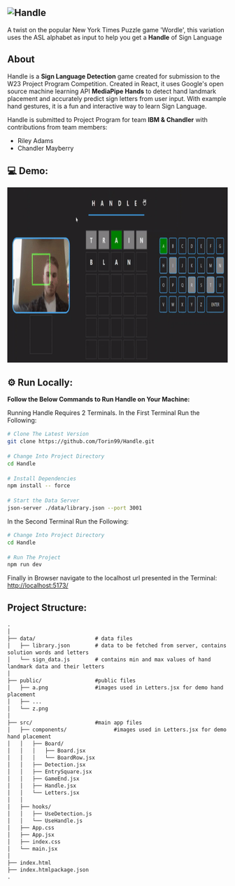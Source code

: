 ![Handle](https://user-images.githubusercontent.com/87572723/229592216-d4319f09-f6cd-40f6-a808-da9785cc7857.png)
---
A twist on the popular New York Times Puzzle game 'Wordle', this variation uses the ASL alphabet as input to help you get a **Handle** of Sign Language

## About

Handle is a **Sign Language Detection** game created for submission to the W23 Project Program Competition. Created in React, it uses Google's open source machine learning API **MediaPipe Hands** to detect hand landmark placement and accurately predict sign letters from user input. With example hand gestures, it is a fun and interactive way to learn Sign Language. 

Handle is submitted to Project Program for team **IBM & Chandler** with contributions from team members:
- Riley Adams
- Chandler Mayberry


## 💻 Demo:
<img src="/public/HandleGif.gif" width="700" height="400">


## ⚙️ Run Locally:

**Follow the Below Commands to Run Handle on Your Machine:**

Running Handle Requires 2 Terminals. 
In the First Terminal Run the Following:

```bash
# Clone The Latest Version
git clone https://github.com/Torin99/Handle.git

# Change Into Project Directory
cd Handle

# Install Dependencies
npm install -- force

# Start the Data Server
json-server ./data/library.json --port 3001
```

In the Second Terminal Run the Following:

```bash
# Change Into Project Directory
cd Handle

# Run The Project
npm run dev
```

Finally in Browser navigate to the localhost url presented in the Terminal:
[http://localhost:5173/](http://localhost:5173/)

## Project Structure:
    .
    │
    ├── data/                   # data files
    │   ├── library.json        # data to be fetched from server, contains solution words and letters
    │   └── sign_data.js        # contains min and max values of hand landmark data and their letters
    │ 
    ├── public/                 #public files
    │   ├── a.png               #images used in Letters.jsx for demo hand placement
    │   ├── ...
    │   └── z.png               
    │
    ├── src/                    #main app files
    │   ├── components/               #images used in Letters.jsx for demo hand placement
    │   │   ├── Board/
    │   │   │   ├── Board.jsx
    │   │   │   └── BoardRow.jsx
    │   │   ├── Detection.jsx
    │   │   ├── EntrySquare.jsx
    │   │   ├── GameEnd.jsx
    │   │   ├── Handle.jsx
    │   │   └── Letters.jsx
    │   │ 
    │   ├── hooks/
    │   │   ├── UseDetection.js
    │   │   └── UseHandle.js
    │   ├── App.css
    │   ├── App.jsx
    │   ├── index.css
    │   └── main.jsx  
    │
    ├── index.html
    ├── index.htmlpackage.json
    .

